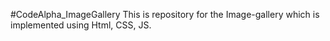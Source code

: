#CodeAlpha_ImageGallery
This is repository for the Image-gallery which is implemented using Html, CSS, JS.
